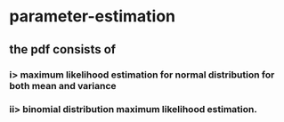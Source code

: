 # parameter-estimation
## the pdf consists of<br>
### i>  maximum likelihood estimation for normal distribution for both mean and variance<br>
### ii> binomial distribution maximum likelihood estimation.
